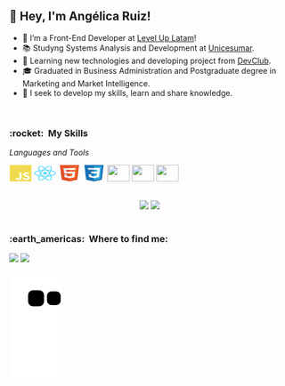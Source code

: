 ## 💜 Hey, I'm Angélica Ruiz!


- 👧 I’m a Front-End Developer at <a href="https://br.leveluplatam.com/">Level Up Latam</a>!
- 📚 Studyng Systems Analysis and Development at <a href="https://www.unicesumar.edu.br/home/">Unicesumar</a>.
- 👾 Learning new technologies and developing project from <a href="https://rodolfomori.com.br/devclub/">DevClub</a>.
- 🎓 Graduated in Business Administration and Postgraduate degree in Marketing and Market Intelligence.
- 🤔 I seek to develop my skills, learn and share knowledge.

<br>

<h3> :rocket: &nbsp;My Skills </h3>

<i>Languages and Tools</i>
<div style="display: inline_block">
  <img align="center" alt="Rafa-Js" height="30" width="40" src="https://raw.githubusercontent.com/devicons/devicon/master/icons/javascript/javascript-plain.svg">
  <img align="center" alt="Rafa-React" height="30" width="40" src="https://raw.githubusercontent.com/devicons/devicon/master/icons/react/react-original.svg">
  <img align="center" alt="Rafa-HTML" height="30" width="40" src="https://raw.githubusercontent.com/devicons/devicon/master/icons/html5/html5-original.svg">
  <img align="center" alt="Rafa-CSS" height="30" width="40" src="https://raw.githubusercontent.com/devicons/devicon/master/icons/css3/css3-original.svg">
  <img align="center" height="30" width="40" src="https://cdn.jsdelivr.net/gh/devicons/devicon/icons/vscode/vscode-original.svg" />
  <img align="center" height="30" width="40" src="https://cdn.jsdelivr.net/gh/devicons/devicon/icons/nodejs/nodejs-original.svg" />
    <img align="center" height="30" width="40" src="https://cdn.jsdelivr.net/gh/devicons/devicon/icons/figma/figma-original.svg" />
  
</div>
<br><br>

<div align="center">
  <img height="180em" src="https://github-readme-stats.vercel.app/api?username=DevAngelRuiz&show_icons=true&theme=dracula&include_all_commits=true&count_private=true"/>
  <img height="180em" src="https://github-readme-stats.vercel.app/api/top-langs/?username=DevAngelRuiz&layout=compact&langs_count=7&theme=dracula"/>
</div>
<br>

<h3> :earth_americas: &nbsp;Where to find me: </h3> 

  <a href="https://www.linkedin.com/in/angelicaaruiz/" target="_blank"><img src="https://img.shields.io/badge/-LinkedIn-%230077B5?style=for-the-badge&logo=linkedin&logoColor=white" target="_blank"></a> 
  <a href = "mailto:angelica.a.ruiz@gmail.com"><img src="https://img.shields.io/badge/-Gmail-%23333?style=for-the-badge&logo=gmail&logoColor=white" target="_blank"></a>
  
<div>
 
  ![Snake animation](https://github.com/DevAngelRuiz/DevAngelRuiz/blob/output/github-contribution-grid-snake.svg)
 
</div>

